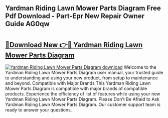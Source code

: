 ## Yardman Riding Lawn Mower Parts Diagram Free Pdf Download - Part-Epr New Repair Owner Guide AG0qw

# <h2><a href="http://dfilwj.blite.top/?on=Yardman+Riding+Lawn+Mower+Parts+Diagram">🔗Download New 👉🔴 Yardman Riding Lawn Mower Parts Diagram</a></h2>

[![Yardman Riding Lawn Mower Parts Diagram download](https://i.imgur.com/lujVjoI.png)](http://dfilwj.blite.top/?on=Yardman+Riding+Lawn+Mower+Parts+Diagram)
Welcome to the Yardman Riding Lawn Mower Parts Diagram user manual, your trusted guide to understanding and using your new product, from setup to maintenance and beyond. Compatible with Major Brands This Yardman Riding Lawn Mower Parts Diagram is compatible with major brands of compatible products. Experience the efficiency of list of features while using your new Yardman Riding Lawn Mower Parts Diagram. Please Don't Be Afraid to Ask Yardman Riding Lawn Mower Parts Diagram. Our customer support team is ready to answer your questions.
